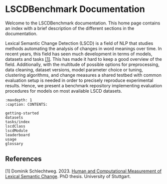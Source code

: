 # LSCDBenchmark Documentation

Welcome to the LSCDBenchmark documentation. This home page contains an index with a brief description of the different sections in the documentation.

Lexical Semantic Change Detection (LSCD) is a field of NLP that studies methods automating the analysis of changes in word meanings over time. In recent years, this field has seen much development in terms of models, datasets and tasks [[1]](#1). This has made it hard to keep a good overview of the field. Additionally, with the multitude of possible options for preprocessing, data cleaning, dataset versions, model parameter choice or tuning, clustering algorithms, and change measures a shared testbed with common evaluation setup is needed in order to precisely reproduce experimental results. Hence, we present a benchmark repository implementing evaluation procedures for models on most available LSCD datasets.

```{toctree}
:maxdepth: 1
:caption: CONTENTS:

getting-started
datasets
tasks/index
lscdClass
lscdModule
leaderboard
usage
glossary
```

## References

<a id="1">[1]</a>
Dominik Schlechtweg. 2023. [Human and Computational Measurement of Lexical Semantic Change](http://dx.doi.org/10.18419/opus-12833). PhD thesis. University of Stuttgart.
